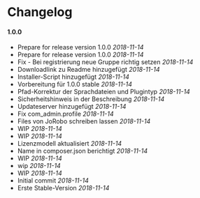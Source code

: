 # Changelog

#### 1.0.0

* Prepare for release version 1.0.0 *2018-11-14*
* Prepare for release version 1.0.0 *2018-11-14*
* Fix - Bei registrierung neue Gruppe richtig setzen *2018-11-14*
* Downloadlink zu Readme hinzugefügt *2018-11-14*
* Installer-Script hinzugefügt *2018-11-14*
* Vorbereitung für 1.0.0 stable *2018-11-14*
* Pfad-Korrektur der Sprachdateien und Plugintyp *2018-11-14*
* Sicherheitshinweis in der Beschreibung *2018-11-14*
* Updateserver hinzugefügt *2018-11-14*
* Fix com_admin.profile *2018-11-14*
* Files von JoRobo schreiben lassen *2018-11-14*
* WIP *2018-11-14*
* WIP *2018-11-14*
* Lizenzmodell aktualisiert *2018-11-14*
* Name in composer.json berichtigt *2018-11-14*
* WIP *2018-11-14*
* wip *2018-11-14*
* WIP *2018-11-14*
* Initial commit *2018-11-14*
* Erste Stable-Version *2018-11-14*

